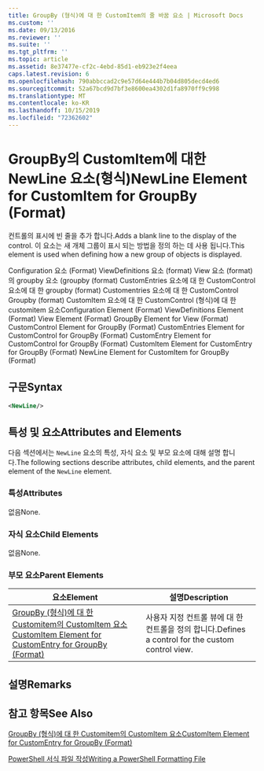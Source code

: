 ```yaml
---
title: GroupBy (형식)에 대 한 CustomItem의 줄 바꿈 요소 | Microsoft Docs
ms.custom: ''
ms.date: 09/13/2016
ms.reviewer: ''
ms.suite: ''
ms.tgt_pltfrm: ''
ms.topic: article
ms.assetid: 8e37477e-cf2c-4ebd-85d1-eb923e2f4eea
caps.latest.revision: 6
ms.openlocfilehash: 790abbccad2c9e57d64e444b7b04d805decd4ed6
ms.sourcegitcommit: 52a67bcd9d7bf3e8600ea4302d1fa8970ff9c998
ms.translationtype: MT
ms.contentlocale: ko-KR
ms.lasthandoff: 10/15/2019
ms.locfileid: "72362602"
---
```

# <a name="newline-element-for-customitem-for-groupby-format"></a><span data-ttu-id="df374-102">GroupBy의 CustomItem에 대한 NewLine 요소(형식)</span><span class="sxs-lookup"><span data-stu-id="df374-102">NewLine Element for CustomItem for GroupBy (Format)</span></span>

<span data-ttu-id="df374-103">컨트롤의 표시에 빈 줄을 추가 합니다.</span><span class="sxs-lookup"><span data-stu-id="df374-103">Adds a blank line to the display of the control.</span></span> <span data-ttu-id="df374-104">이 요소는 새 개체 그룹이 표시 되는 방법을 정의 하는 데 사용 됩니다.</span><span class="sxs-lookup"><span data-stu-id="df374-104">This element is used when defining how a new group of objects is displayed.</span></span>

<span data-ttu-id="df374-105">Configuration 요소 (Format) ViewDefinitions 요소 (format) View 요소 (format)의 groupby 요소 (groupby (format) CustomEntries 요소에 대 한 CustomControl 요소에 대 한 groupby (format) Customentries 요소에 대 한 CustomControl Groupby (format) CustomItem 요소에 대 한 CustomControl (형식)에 대 한 customitem 요소</span><span class="sxs-lookup"><span data-stu-id="df374-105">Configuration Element (Format) ViewDefinitions Element (Format) View Element (Format) GroupBy Element for View (Format) CustomControl Element for GroupBy (Format) CustomEntries Element for CustomControl for GroupBy (Format) CustomEntry Element for CustomControl for GroupBy (Format) CustomItem Element for CustomEntry for GroupBy (Format) NewLine Element for CustomItem for GroupBy (Format)</span></span>

## <a name="syntax"></a><span data-ttu-id="df374-106">구문</span><span class="sxs-lookup"><span data-stu-id="df374-106">Syntax</span></span>

```xml
<NewLine/>
```

## <a name="attributes-and-elements"></a><span data-ttu-id="df374-107">특성 및 요소</span><span class="sxs-lookup"><span data-stu-id="df374-107">Attributes and Elements</span></span>

<span data-ttu-id="df374-108">다음 섹션에서는 `NewLine` 요소의 특성, 자식 요소 및 부모 요소에 대해 설명 합니다.</span><span class="sxs-lookup"><span data-stu-id="df374-108">The following sections describe attributes, child elements, and the parent element of the `NewLine` element.</span></span>

### <a name="attributes"></a><span data-ttu-id="df374-109">특성</span><span class="sxs-lookup"><span data-stu-id="df374-109">Attributes</span></span>

<span data-ttu-id="df374-110">없음</span><span class="sxs-lookup"><span data-stu-id="df374-110">None.</span></span>

### <a name="child-elements"></a><span data-ttu-id="df374-111">자식 요소</span><span class="sxs-lookup"><span data-stu-id="df374-111">Child Elements</span></span>

<span data-ttu-id="df374-112">없음</span><span class="sxs-lookup"><span data-stu-id="df374-112">None.</span></span>

### <a name="parent-elements"></a><span data-ttu-id="df374-113">부모 요소</span><span class="sxs-lookup"><span data-stu-id="df374-113">Parent Elements</span></span>

|<span data-ttu-id="df374-114">요소</span><span class="sxs-lookup"><span data-stu-id="df374-114">Element</span></span>|<span data-ttu-id="df374-115">설명</span><span class="sxs-lookup"><span data-stu-id="df374-115">Description</span></span>|
|-------------|-----------------|
|[<span data-ttu-id="df374-116">GroupBy (형식)에 대 한 Customitem의 CustomItem 요소</span><span class="sxs-lookup"><span data-stu-id="df374-116">CustomItem Element for CustomEntry for GroupBy (Format)</span></span>](./customitem-element-for-customentry-for-groupby-format.md)|<span data-ttu-id="df374-117">사용자 지정 컨트롤 뷰에 대 한 컨트롤을 정의 합니다.</span><span class="sxs-lookup"><span data-stu-id="df374-117">Defines a control for the custom control view.</span></span>|

## <a name="remarks"></a><span data-ttu-id="df374-118">설명</span><span class="sxs-lookup"><span data-stu-id="df374-118">Remarks</span></span>

## <a name="see-also"></a><span data-ttu-id="df374-119">참고 항목</span><span class="sxs-lookup"><span data-stu-id="df374-119">See Also</span></span>

[<span data-ttu-id="df374-120">GroupBy (형식)에 대 한 Customitem의 CustomItem 요소</span><span class="sxs-lookup"><span data-stu-id="df374-120">CustomItem Element for CustomEntry for GroupBy (Format)</span></span>](./customitem-element-for-customentry-for-groupby-format.md)

[<span data-ttu-id="df374-121">PowerShell 서식 파일 작성</span><span class="sxs-lookup"><span data-stu-id="df374-121">Writing a PowerShell Formatting File</span></span>](./writing-a-powershell-formatting-file.md)
